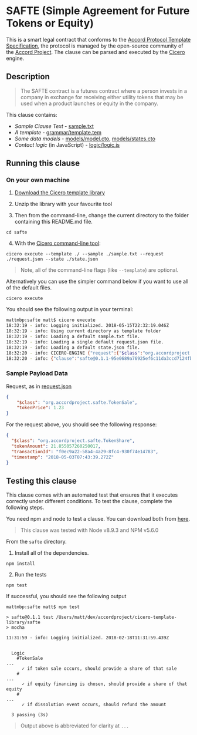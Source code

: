 
# SAFTE (Simple Agreement for Future Tokens or Equity)

This is a smart legal contract that conforms to the [Accord Protocol Template Specification](https://docs.google.com/document/d/1UacA_r2KGcBA2D4voDgGE8jqid-Uh4Dt09AE-shBKR0), the protocol is managed by the open-source community of the [Accord Project](https://accordproject.org). The clause can be parsed and executed by the [Cicero](https://github.com/accordproject/cicero) engine.

## Description

> The SAFTE contract is a futures contract where a person invests in a company in exchange for receiving either utility tokens that may be used when a product launches or equity in the company.

This clause contains:
- *Sample Clause Text* - [sample.txt](sample.txt)
- *A template* - [grammar/template.tem](grammar/template.tem)
- *Some data models* - [models/model.cto](models/model.cto), [models/states.cto](models/states.cto)
- *Contact logic* (in JavaScript) - [logic/logic.js](lib/logic.js)

## Running this clause

### On your own machine

1. [Download the Cicero template library](https://github.com/accordproject/cicero-template-library/archive/master.zip)

2. Unzip the library with your favourite tool

3. Then from the command-line, change the current directory to the folder containing this README.md file.
```
cd safte
```
4. With the [Cicero command-line tool](https://github.com/accordproject/cicero#installation):
```
cicero execute --template ./ --sample ./sample.txt --request ./request.json --state ./state.json
```
> Note, all of the command-line flags (like `--template`) are optional.

Alternatively you can use the simpler command below if you want to use all of the default files.
```
cicero execute
```

You should see the following output in your terminal:
```bash
mattmbp:safte matt$ cicero execute
18:32:19 - info: Logging initialized. 2018-05-15T22:32:19.046Z
18:32:19 - info: Using current directory as template folder
18:32:19 - info: Loading a default sample.txt file.
18:32:19 - info: Loading a single default request.json file.
18:32:19 - info: Loading a default state.json file.
18:32:20 - info: CICERO-ENGINE {"request":{"$class":"org.accordproject.safte.TokenSale","tokenPrice":1.23,"transactionId":"8483dedf-0009-4b0a-ac03-470de19c23f0","timestamp":"2018-05-15T22:32:20.578Z"},"state":{"$class":"org.accordproject.common.State","stateId":"org.accordproject.common.State#1"},"contract":{"$class":"org.accordproject.safte.TemplateModel","companyName":"ACME","companyRegistrationNumber":555,"purchaser":"Dan","jurisdiction":"NY","purchaseAmount":25,"discount":7,"projectName":"Umbrella","projectDescription":"manages umbrella tokens","months":12,"monthsText":"twelve","amount":1000,"amountText":"one thousand"},"response":{"$class":"org.accordproject.safte.TokenShare","transactionId":"47b04887-a5a2-42b8-9073-a4bb1ff539e7","timestamp":"2018-05-15T22:32:20.588Z"},"emit":[],"now":"2018-05-15T22:32:20.588Z"}
18:32:20 - info: {"clause":"safte@0.1.1-95e0689a76925ef6c11da3ccd7124fbbceb9233e6aa0361f67e45b28fe205018","request":{"$class":"org.accordproject.safte.TokenSale","tokenPrice":1.23},"response":{"$class":"org.accordproject.safte.TokenShare","tokenAmount":21.855057260250017,"transactionId":"47b04887-a5a2-42b8-9073-a4bb1ff539e7","timestamp":"2018-05-15T22:32:20.588Z"},"state":{"$class":"org.accordproject.common.State","stateId":"org.accordproject.common.State#1"},"emit":[]}
```

### Sample Payload Data

Request, as in [request.json](https://github.com/accordproject/cicero-template-library/blob/master/perishable-goods/request.json)
```json
{
    "$class": "org.accordproject.safte.TokenSale",
    "tokenPrice": 1.23
}
```

For the request above, you should see the following response:
```json
{
  "$class": "org.accordproject.safte.TokenShare",
  "tokenAmount": 21.855057260250017,
  "transactionId": "f0ec9a22-58a4-4a29-8fc4-930f74e14783",
  "timestamp": "2018-05-03T07:43:39.272Z"
}
```


## Testing this clause

This clause comes with an automated test that ensures that it executes correctly under different conditions. To test the clause, complete the following steps.

You need npm and node to test a clause. You can download both from [here](https://nodejs.org/).

> This clause was tested with Node v8.9.3 and NPM v5.6.0

From the `safte` directory.

1. Install all of the dependencies.
```
npm install
```

2. Run the tests
```
npm test
```
If successful, you should see the following output
```
mattmbp:safte matt$ npm test

> safte@0.1.1 test /Users/matt/dev/accordproject/cicero-template-library/safte
> mocha

11:31:59 - info: Logging initialized. 2018-02-18T11:31:59.439Z


  Logic
    #TokenSale
...
      ✓ if token sale occurs, should provide a share of that sale
    #
...
      ✓ if equity financing is chosen, should provide a share of that equity
    #
...
      ✓ if dissolution event occurs, should refund the amount

  3 passing (3s)

```
> Output above is abbreviated for clarity at `...`
